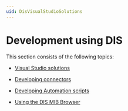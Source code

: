 ```yaml
---
uid: DisVisualStudioSolutions
---
```


# Development using DIS

This section consists of the following topics:

- [Visual Studio solutions](xref:DisVisualStudioSolutionsIntroduction)

- [Developing connectors](xref:Developing_connectors_as_Visual_Studio_solutions)

- [Developing Automation scripts](xref:Developing_Automation_scripts_as_Visual_Studio_solutions)

- [Using the DIS MIB Browser](xref:DisGuides_MibBrowser)
